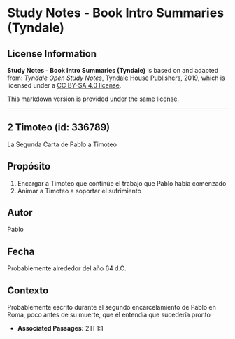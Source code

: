 # Study Notes - Book Intro Summaries (Tyndale)

## License Information

**Study Notes - Book Intro Summaries (Tyndale)** is based on and adapted from: _Tyndale Open Study Notes_, [Tyndale House Publishers](https://tyndaleopenresources.com/), 2019, which is licensed under a [CC BY-SA 4.0 license](https://creativecommons.org/licenses/by-sa/4.0/legalcode.en).

This markdown version is provided under the same license.



--------------------------------

## 2 Timoteo (id: 336789)

La Segunda Carta de Pablo a Timoteo

Propósito
---------

1. Encargar a Timoteo que continúe el trabajo que Pablo había comenzado
2. Animar a Timoteo a soportar el sufrimiento

Autor
-----

Pablo

Fecha
-----

Probablemente alrededor del año 64 d.C.

Contexto
--------

Probablemente escrito durante el segundo encarcelamiento de Pablo en Roma, poco antes de su muerte, que él entendía que sucedería pronto

* **Associated Passages:** 2TI 1:1


